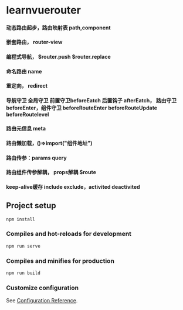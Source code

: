 # learnvuerouter
#### 动态路由起步，路由映射表 path,component
#### 嵌套路由， router-view
#### 编程式导航， $router.push   $router.replace
#### 命名路由 name
#### 重定向， redirect
#### 导航守卫 全局守卫 前置守卫beforeEatch 后置钩子 afterEatch， 路由守卫 beforeEnter，组件守卫 beforeRouteEnter beforeRouteUpdate beforeRoutelevel
#### 路由元信息 meta
#### 路由懒加载，()=>import("组件地址")
#### 路由传参：params query
#### 路由组件传参解耦， props解耦 $route
#### keep-alive缓存 include exclude，activited deactivited

## Project setup
```
npm install
```

### Compiles and hot-reloads for development
```
npm run serve
```

### Compiles and minifies for production
```
npm run build
```

### Customize configuration
See [Configuration Reference](https://cli.vuejs.org/config/).

